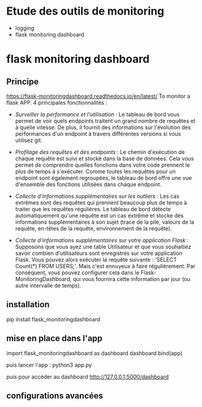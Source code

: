 
# Etude des outils de monitoring 
- logging 
- flask monitoring dashboard



# flask monitoring dashboard

## Principe
https://flask-monitoringdashboard.readthedocs.io/en/latest/ 
To monitor a flask APP. 4 principales fonctionnalités : 

- *Surveiller la performance et l'utilisation* : Le tableau de bord vous permet de voir quels endpoints traitent un grand nombre de requêtes et à quelle vitesse. De plus, il fournit des informations sur l'évolution des performances d'un endpoint à travers différentes versions si vous utilisez git.

- *Profilage des requêtes et des endpoints* : Le chemin d'exécution de chaque requête est suivi et stocké dans la base de données. Cela vous permet de comprendre quelles fonctions dans votre code prennent le plus de temps à s'exécuter. Comme toutes les requêtes pour un endpoint sont également regroupées, le tableau de bord offre une vue d'ensemble des fonctions utilisées dans chaque endpoint.

- *Collecte d'informations supplémentaires sur les outliers* : Les cas extrêmes sont des requêtes qui prennent beaucoup plus de temps à traiter que les requêtes régulières. Le tableau de bord détecte automatiquement qu'une requête est un cas extrême et stocke des informations supplémentaires à son sujet (trace de la pile, valeurs de la requête, en-têtes de la requête, environnement de la requête).

- *Collecte d'informations supplémentaires sur votre application Flask* : Supposons que vous ayez une table Utilisateur et que vous souhaitiez savoir combien d'utilisateurs sont enregistrés sur votre application Flask. Vous pouvez alors exécuter la requête suivante : 'SELECT Count(*) FROM USERS;'. Mais c'est ennuyeux à faire régulièrement. Par conséquent, vous pouvez configurer cela dans le Flask-MonitoringDashboard, qui vous fournira cette information par jour (ou autre intervalle de temps).

## installation
pip install flask_monitoringdashboard

## mise en place dans l'app
import flask_monitoringdashboard as dashboard
dashboard.bind(app)

puis lancer l'app : python3 app.py

puis pour accéder au dashboard http://127.0.0.1:5000/dashboard

## configurations avancées
